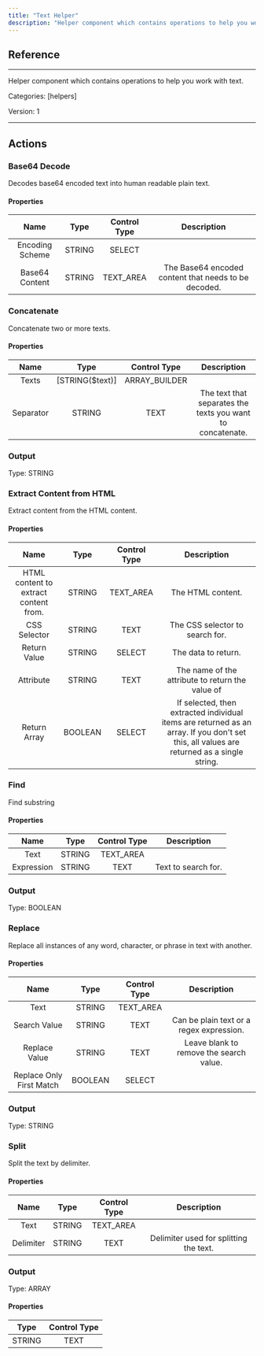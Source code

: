 ```yaml
---
title: "Text Helper"
description: "Helper component which contains operations to help you work with text."
---
```

## Reference
<hr />

Helper component which contains operations to help you work with text.


Categories: [helpers]


Version: 1

<hr />






## Actions


### Base64 Decode
Decodes base64 encoded text into human readable plain text.

#### Properties

|      Name      |     Type     |     Control Type     |     Description     |
|:--------------:|:------------:|:--------------------:|:-------------------:|
| Encoding Scheme | STRING | SELECT  |  |
| Base64 Content | STRING | TEXT_AREA  |  The Base64 encoded content that needs to be decoded.  |




### Concatenate
Concatenate two or more texts.

#### Properties

|      Name      |     Type     |     Control Type     |     Description     |
|:--------------:|:------------:|:--------------------:|:-------------------:|
| Texts | [STRING\($text)] | ARRAY_BUILDER  |  |
| Separator | STRING | TEXT  |  The text that separates the texts you want to concatenate.  |


### Output



Type: STRING







### Extract Content from HTML
Extract content from the HTML content.

#### Properties

|      Name      |     Type     |     Control Type     |     Description     |
|:--------------:|:------------:|:--------------------:|:-------------------:|
| HTML content to extract content from. | STRING | TEXT_AREA  |  The HTML content.  |
| CSS Selector | STRING | TEXT  |  The CSS selector to search for.  |
| Return Value | STRING | SELECT  |  The data to return.  |
| Attribute | STRING | TEXT  |  The name of the attribute to return the value of  |
| Return Array | BOOLEAN | SELECT  |  If selected, then extracted individual items are returned as an array. If you don't set this, all values are returned as a single string.  |




### Find
Find substring

#### Properties

|      Name      |     Type     |     Control Type     |     Description     |
|:--------------:|:------------:|:--------------------:|:-------------------:|
| Text | STRING | TEXT_AREA  |  |
| Expression | STRING | TEXT  |  Text to search for.  |


### Output



Type: BOOLEAN







### Replace
Replace all instances of any word, character, or phrase in text with another.

#### Properties

|      Name      |     Type     |     Control Type     |     Description     |
|:--------------:|:------------:|:--------------------:|:-------------------:|
| Text | STRING | TEXT_AREA  |  |
| Search Value | STRING | TEXT  |  Can be plain text or a regex expression.  |
| Replace Value | STRING | TEXT  |  Leave blank to remove the search value.  |
| Replace Only First Match | BOOLEAN | SELECT  |  |


### Output



Type: STRING







### Split
Split the text by delimiter.

#### Properties

|      Name      |     Type     |     Control Type     |     Description     |
|:--------------:|:------------:|:--------------------:|:-------------------:|
| Text | STRING | TEXT_AREA  |  |
| Delimiter | STRING | TEXT  |  Delimiter used for splitting the text.  |


### Output



Type: ARRAY


#### Properties

|     Type     |     Control Type     |
|:------------:|:--------------------:|
| STRING | TEXT  |







